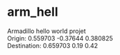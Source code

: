 # arm_hell
Armadillo hello world projet <br>
Origin:       0.559703 -0.37644 0.380825 <br>
Destination:  0.659703 0.19 0.42
